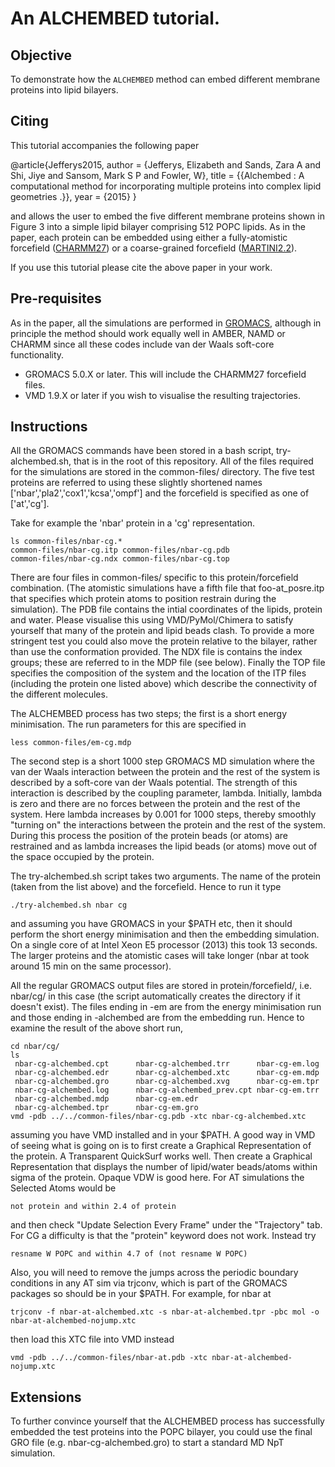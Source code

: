 # An ALCHEMBED tutorial.

## Objective

To demonstrate how the `ALCHEMBED` method can embed different membrane proteins into lipid bilayers. 

## Citing 

This tutorial accompanies the following paper

@article{Jefferys2015,
author = {Jefferys, Elizabeth and Sands, Zara A and Shi, Jiye and Sansom, Mark S P and Fowler, W},
title = {{Alchembed : A computational method for incorporating multiple proteins into complex lipid geometries .}},
year = {2015}
}

and allows the user to embed the five different membrane proteins shown in Figure 3 into a simple lipid bilayer comprising 512 POPC lipids. As in the paper, each protein can be embedded using either a fully-atomistic forcefield ([CHARMM27](http://www.gromacs.org/Documentation/Terminology/Force_Fields/CHARMM)) or a coarse-grained forcefield ([MARTINI2.2](http://md.chem.rug.nl/cgmartini/)).

If you use this tutorial please cite the above paper in your work.

## Pre-requisites

As in the paper, all the simulations are performed in [GROMACS](http://www.gromacs.org), although in principle the method should work equally well in AMBER, NAMD or CHARMM since all these codes include van der Waals soft-core functionality.

- GROMACS 5.0.X or later. This will include the CHARMM27 forcefield files.
- VMD 1.9.X or later if you wish to visualise the resulting trajectories.

## Instructions

All the GROMACS commands have been stored in a bash script, try-alchembed.sh, that is in the root of this repository. All of the files required for the simulations are stored in the common-files/ directory. The five test proteins are referred to using these slightly shortened names ['nbar','pla2','cox1','kcsa','ompf'] and the forcefield is specified as one of ['at','cg'].

Take for example the 'nbar' protein in a 'cg' representation. 

    ls common-files/nbar-cg.*
    common-files/nbar-cg.itp common-files/nbar-cg.pdb
    common-files/nbar-cg.ndx common-files/nbar-cg.top
 
There are four files in common-files/ specific to this protein/forcefield combination. (The atomistic simulations have a fifth file that foo-at_posre.itp that specifies which protein atoms to position restrain during the simulation). The PDB file contains the intial coordinates of the lipids, protein and water. Please visualise this using VMD/PyMol/Chimera to satisfy yourself that many of the protein and lipid beads clash. To provide a more stringent test you could also move the protein relative to the bilayer, rather than use the conformation provided. The NDX file is contains the index groups; these are referred to in the MDP file (see below). Finally the TOP file specifies the composition of the system and the location of the ITP files (including the protein one listed above) which describe the connectivity of the different molecules.

The ALCHEMBED process has two steps; the first is a short energy minimisation. The run parameters for this are specified in 

    less common-files/em-cg.mdp

The second step is a short 1000 step GROMACS MD simulation where the van der Waals interaction between the protein and the rest of the system is described by a soft-core van der Waals potential. The strength of this interaction is described by the coupling parameter, lambda. Initially, lambda is zero and there are no forces between the protein and the rest of the system. Here lambda increases by 0.001 for 1000 steps, thereby smoothly "turning on" the interactions between the protein and the rest of the system. During this process the position of the protein beads (or atoms) are restrained and as lambda increases the lipid beads (or atoms) move out of the space occupied by the protein.

The try-alchembed.sh script takes two arguments. The name of the protein (taken from the list above) and the forcefield. Hence to run it type

    ./try-alchembed.sh nbar cg

and assuming you have GROMACS in your $PATH etc, then it should perform the short energy minimisation and then the embedding simulation. On a single core of at Intel Xeon E5 processor (2013) this took 13 seconds. The larger proteins and the atomistic cases will take longer (nbar at took around 15 min on the same processor).

All the regular GROMACS output files are stored in protein/forcefield/, i.e. nbar/cg/ in this case (the script automatically creates the directory if it doesn't exist). The files ending in -em are from the energy minimisation run and those ending in -alchembed are from the embedding run. Hence to examine the result of the above short run,

    cd nbar/cg/
    ls
     nbar-cg-alchembed.cpt      nbar-cg-alchembed.trr      nbar-cg-em.log
     nbar-cg-alchembed.edr      nbar-cg-alchembed.xtc      nbar-cg-em.mdp
     nbar-cg-alchembed.gro      nbar-cg-alchembed.xvg      nbar-cg-em.tpr
     nbar-cg-alchembed.log      nbar-cg-alchembed_prev.cpt nbar-cg-em.trr
     nbar-cg-alchembed.mdp      nbar-cg-em.edr
     nbar-cg-alchembed.tpr      nbar-cg-em.gro
    vmd -pdb ../../common-files/nbar-cg.pdb -xtc nbar-cg-alchembed.xtc

assuming you have VMD installed and in your $PATH. A good way in VMD of seeing what is going on is to first create a Graphical Representation of the protein. A Transparent QuickSurf works well. Then create a Graphical Representation that displays the number of lipid/water beads/atoms within sigma of the protein. Opaque VDW is good here. For AT simulations the Selected Atoms would be

    not protein and within 2.4 of protein
 
and then check "Update Selection Every Frame" under the "Trajectory" tab. For CG a difficulty is that the "protein" keyword does not work. Instead try

    resname W POPC and within 4.7 of (not resname W POPC)

Also, you will need to remove the jumps across the periodic boundary conditions in any AT sim via trjconv, which is part of the GROMACS packages so should be in your $PATH. For example, for nbar at

    trjconv -f nbar-at-alchembed.xtc -s nbar-at-alchembed.tpr -pbc mol -o nbar-at-alchembed-nojump.xtc
 
then load this XTC file into VMD instead

    vmd -pdb ../../common-files/nbar-at.pdb -xtc nbar-at-alchembed-nojump.xtc 

## Extensions

To further convince yourself that the ALCHEMBED process has successfully embedded the test proteins into the POPC bilayer, you could use the final GRO file (e.g. nbar-cg-alchembed.gro) to start a standard MD NpT simulation.




